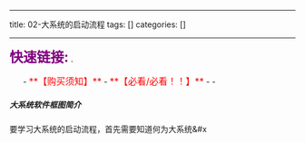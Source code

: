 
--- 
title:  02-大系统的启动流程 
tags: []
categories: [] 

---
>  
 <font color="purple" size="5">**快速链接:**</font> .   
 <ul>
  -  <font color="red" size="3">**【购买须知】**</font>
  -  <font color="red" size="3">**【必看/必看！！】**</font>
  - 
  - 
 </ul> 


##### 大系统软件框图简介

要学习大系统的启动流程，首先需要知道何为大系统&amp;#x
